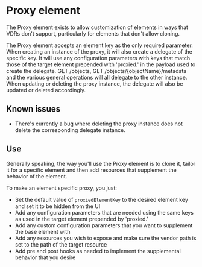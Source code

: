 # Proxy element

The Proxy element exists to allow customization of elements in ways that VDRs don't support, particularly for elements that don't allow cloning.

The Proxy element accepts an element key as the only required parameter. When creating an instance of the proxy, it will also create a delegate of the specific key. 
It will use any configuration parameters with keys that match those of the target element prepended with 'proxied.' in the payload used to create the delegate. GET /objects, 
GET /objects/{objectName}/metadata and the various general operations will all delegate to the other instance. When updating or deleting the proxy instance, 
the delegate will also be updated or deleted accordingly.

## Known issues

* There's currently a bug where deleting the proxy instance does not delete the corresponding delegate instance.

## Use

Generally speaking, the way you'll use the Proxy element is to clone it, tailor it for a specific element and then add resources that supplement the behavior of the
element.  

To make an element specific proxy, you just:
* Set the default value of `proxiedElementKey` to the desired element key and set it to be hidden from the UI
* Add any configuration parameters that are needed using the same keys as used in the target element prepended by 'proxied.'
* Add any custom configuration parameters that you want to supplement the base element with
* Add any resources you wish to expose and make sure the vendor path is set to the path of the target resource
* Add pre and post hooks as needed to implement the supplemental behavior that you desire
